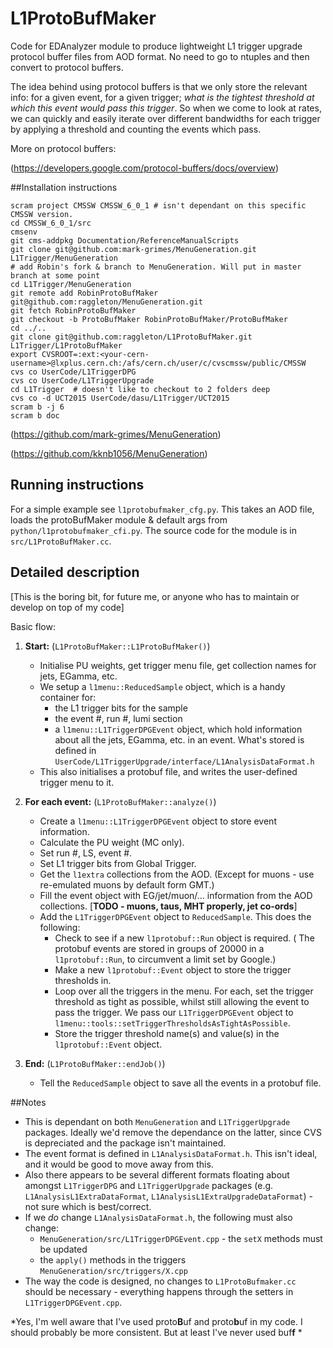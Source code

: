 L1ProtoBufMaker
================

Code for EDAnalyzer module to produce lightweight L1 trigger upgrade protocol buffer files from AOD format. No need to go to ntuples and then convert to protocol buffers.

The idea behind using protocol buffers is that we only store the relevant info: for a given event, for a given trigger; *what is the tightest threshold at which this event would pass this trigger*. So when we come to look at rates, we can quickly and easily iterate over different bandwidths for each trigger by applying a threshold and counting the events which pass.

More on protocol buffers: 

(https://developers.google.com/protocol-buffers/docs/overview)

##Installation instructions

```
scram project CMSSW CMSSW_6_0_1 # isn't dependant on this specific CMSSW version.
cd CMSSW_6_0_1/src
cmsenv
git cms-addpkg Documentation/ReferenceManualScripts
git clone git@github.com:mark-grimes/MenuGeneration.git L1Trigger/MenuGeneration
# add Robin's fork & branch to MenuGeneration. Will put in master branch at some point
cd L1Trigger/MenuGeneration
git remote add RobinProtoBufMaker git@github.com:raggleton/MenuGeneration.git
git fetch RobinProtoBufMaker
git checkout -b ProtoBufMaker RobinProtoBufMaker/ProtoBufMaker
cd ../..
git clone git@github.com:raggleton/L1ProtoBufMaker.git L1Trigger/L1ProtoBufMaker
export CVSROOT=:ext:<your-cern-username>@lxplus.cern.ch:/afs/cern.ch/user/c/cvscmssw/public/CMSSW
cvs co UserCode/L1TriggerDPG
cvs co UserCode/L1TriggerUpgrade
cd L1Trigger  # doesn't like to checkout to 2 folders deep 
cvs co -d UCT2015 UserCode/dasu/L1Trigger/UCT2015
scram b -j 6
scram b doc
```
(https://github.com/mark-grimes/MenuGeneration)

(https://github.com/kknb1056/MenuGeneration)

## Running instructions

For a simple example see `l1protobufmaker_cfg.py`. This takes an AOD file, loads the protoBufMaker module & default args from `python/l1protobufmaker_cfi.py`. The source code for the module is in `src/L1ProtoBufMaker.cc`. 

## Detailed description

[This is the boring bit, for future me, or anyone who has to maintain or develop on top of my code]

Basic flow:

1. **Start:** (`L1ProtoBufMaker::L1ProtoBufMaker()`)
	- Initialise PU weights, get trigger menu file, get collection names for jets, EGamma, etc. 
	- We setup a `l1menu::ReducedSample` object, which is a handy container for: 
		- the L1 trigger bits for the sample
		- the event #, run #, lumi section
		- a `l1menu::L1TriggerDPGEvent` object, which hold information about all the jets, EGamma, etc. in an event. What's stored is defined in `UserCode/L1TriggerUpgrade/interface/L1AnalysisDataFormat.h` 
	- This also initialises a protobuf file, and writes the user-defined trigger menu to it.

2. **For each event:** (`L1ProtoBufMaker::analyze()`)
	-  Create a `l1menu::L1TriggerDPGEvent` object to store event information.
	-  Calculate the PU weight (MC only).
	-  Set run #, LS, event #.
	-  Set L1 trigger bits from Global Trigger.
	-  Get the `l1extra` collections from the AOD. (Except for muons - use re-emulated muons by default form GMT.)
	-  Fill the event object with EG/jet/muon/… information from the AOD collections. [**TODO - muons, taus, MHT properly, jet co-ords**]
	-  Add the `L1TriggerDPGEvent` object to `ReducedSample`. This does the following:
		- Check to see if a new `l1protobuf::Run` object is required. ( The protobuf events are stored in groups of 20000 in a  `l1protobuf::Run`, to circumvent a limit set by Google.)
		-  Make a new `l1protobuf::Event` object to store the trigger thresholds in.
		-  Loop over all the triggers in the menu. For each, set the trigger threshold as tight as possible, whilst still allowing the event to pass the trigger. We pass our `L1TriggerDPGEvent` object to `l1menu::tools::setTriggerThresholdsAsTightAsPossible`.
		-  Store the trigger threshold name(s) and value(s) in the `l1protobuf::Event` object.

3. **End:** (`L1ProtoBufMaker::endJob()`)
	- Tell the `ReducedSample` object to save all the events in a protobuf file.

	
##Notes

- This is dependant on both `MenuGeneration` and `L1TriggerUpgrade` packages. Ideally we'd remove the dependance on the latter, since CVS is depreciated and the package isn't maintained.
- The event format is defined in `L1AnalysisDataFormat.h`. This isn't ideal, and it would be good to move away from this. 
- Also there appears to be several different formats floating about amongst `L1TriggerDPG` and `L1TriggerUpgrade` packages (e.g. `L1AnalysisL1ExtraDataFormat`, `L1AnalysisL1ExtraUpgradeDataFormat`) - not sure which is best/correct.
- If we *do* change `L1AnalysisDataFormat.h`, the following must also change:
	- `MenuGeneration/src/L1TriggerDPGEvent.cpp` - the `setX` methods must be updated
	- the `apply()` methods in the triggers `MenuGeneration/src/triggers/X.cpp` 
- The way the code is designed, no changes to `L1ProtoBufmaker.cc` should be necessary - everything happens through the setters in `L1TriggerDPGEvent.cpp`.

*Yes, I'm well aware that I've used proto**B**uf  and proto**b**uf in my code. I should probably be more consistent. But at least I've never used buf**f** *